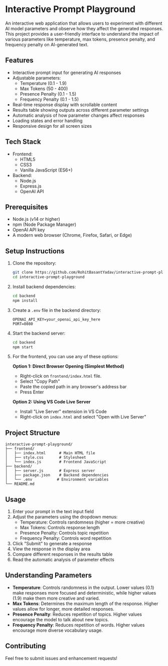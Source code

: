 # Interactive Prompt Playground

An interactive web application that allows users to experiment with different AI model parameters and observe how they affect the generated responses. This project provides a user-friendly interface to understand the impact of various parameters like temperature, max tokens, presence penalty, and frequency penalty on AI-generated text.

## Features

- Interactive prompt input for generating AI responses
- Adjustable parameters:
  - Temperature (0.1 - 1.9)
  - Max Tokens (50 - 400)
  - Presence Penalty (0.1 - 1.5)
  - Frequency Penalty (0.1 - 1.5)
- Real-time response display with scrollable content
- Results table showing outputs across different parameter settings
- Automatic analysis of how parameter changes affect responses
- Loading states and error handling
- Responsive design for all screen sizes

## Tech Stack

- Frontend:
  - HTML5
  - CSS3
  - Vanilla JavaScript (ES6+)
- Backend:
  - Node.js
  - Express.js
  - OpenAI API

## Prerequisites

- Node.js (v14 or higher)
- npm (Node Package Manager)
- OpenAI API key
- A modern web browser (Chrome, Firefox, Safari, or Edge)

## Setup Instructions

1. Clone the repository:
   ```bash
   git clone https://github.com/RohitBasantYadav/interactive-prompt-playground.git
   cd interactive-prompt-playground
   ```

2. Install backend dependencies:
   ```bash
   cd backend
   npm install
   ```

3. Create a `.env` file in the backend directory:
   ```
   OPENAI_API_KEY=your_openai_api_key_here
   PORT=8080
   ```

4. Start the backend server:
   ```bash
   cd backend
   npm start
   ```

5. For the frontend, you can use any of these options:

   **Option 1: Direct Browser Opening (Simplest Method)**
   - Right-click on `frontend/index.html` file.
   - Select "Copy Path"
   - Paste the copied path in any browser's address bar
   - Press Enter

   **Option 2: Using VS Code Live Server**
   - Install "Live Server" extension in VS Code
   - Right-click on `index.html` and select "Open with Live Server"


## Project Structure

```
interactive-prompt-playground/
├── frontend/
│   ├── index.html      # Main HTML file
│   ├── style.css       # Stylesheet
│   └── index.js        # Frontend JavaScript
├── backend/
│   ├── server.js       # Express server
│   ├── package.json    # Backend dependencies
│   └── .env           # Environment variables
└── README.md
```

## Usage

1. Enter your prompt in the text input field
2. Adjust the parameters using the dropdown menus:
   - Temperature: Controls randomness (higher = more creative)
   - Max Tokens: Controls response length
   - Presence Penalty: Controls topic repetition
   - Frequency Penalty: Controls word repetition
3. Click "Submit" to generate a response
4. View the response in the display area
5. Compare different responses in the results table
6. Read the automatic analysis of parameter effects

## Understanding Parameters

- **Temperature**: Controls randomness in the output. Lower values (0.1) make responses more focused and deterministic, while higher values (1.9) make them more creative and varied.
- **Max Tokens**: Determines the maximum length of the response. Higher values allow for longer, more detailed responses.
- **Presence Penalty**: Reduces repetition of topics. Higher values encourage the model to talk about new topics.
- **Frequency Penalty**: Reduces repetition of words. Higher values encourage more diverse vocabulary usage.

## Contributing

Feel free to submit issues and enhancement requests!

